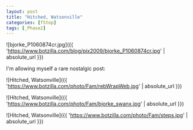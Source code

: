 ```yaml
---
layout: post
title: "Hitched, Watsonville"
categories: [fStop]
tags: [_Phase2]
---
```



![bjorke_P1060874cr.jpg]({{ 'https://www.botzilla.com/blog/pix2009/bjorke_P1060874cr.jpg' | absolute_url }})

<!--more-->

I'm allowing myself a rare nostalgic post:

![Hitched, Watsonville]({{ 'https://www.botzilla.com/photo/Fam/rebWrapWeb.jpg' | absolute_url }})



![Hitched, Watsonville]({{ 'https://www.botzilla.com/photo/Fam/bjorke_swanx.jpg' | absolute_url }})



![Hitched, Watsonville]({{ 'https://www.botzilla.com/photo/Fam/steps.jpg' | absolute_url }})

